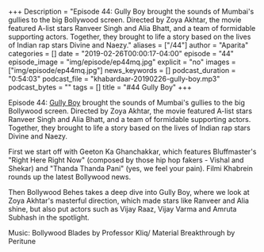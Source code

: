 +++
Description = "Episode 44: Gully Boy brought the sounds of Mumbai's gullies to the big Bollywood screen. Directed by Zoya Akhtar, the movie featured A-list stars Ranveer Singh and Alia Bhatt, and a team of formidable supporting actors. Together, they brought to life a story based on the lives of Indian rap stars Divine and Naezy."
aliases = ["/44"]
author = "Aparita"
categories = []
date = "2019-02-26T00:00:17-04:00"
episode = "44"
episode_image = "img/episode/ep44mq.jpg"
explicit = "no"
images = ["img/episode/ep44mq.jpg"]
news_keywords = []
podcast_duration = "0:54:03"
podcast_file = "khabardaar-20190226-gully-boy.mp3"
podcast_bytes = ""
tags = []
title = "#44 Gully Boy"
+++

Episode 44: [Gully Boy](https://www.youtube.com/watch?v=JfbxcD6biOk) brought the sounds of Mumbai's gullies to the big Bollywood screen. Directed by Zoya Akhtar, the movie featured A-list stars Ranveer Singh and Alia Bhatt, and a team of formidable supporting actors. Together, they brought to life a story based on the lives of Indian rap stars Divine and Naezy.

First we start off with Geeton Ka Ghanchakkar, which features Bluffmaster's "Right Here Right Now" (composed by those hip hop fakers - Vishal and Shekar) and "Thanda Thanda Pani" (yes, we feel your pain). Filmi Khabrein rounds up the latest Bollywood news. 

Then Bollywood Behes takes a deep dive into Gully Boy, where we look at Zoya Akhtar's masterful direction, which made stars like Ranveer and Alia shine, but also put actors such as Vijay Raaz, Vijay Varma and Amruta Subhash in the spotlight.

Music: Bollywood Blades by Professor Kliq/ Material Breakthrough by Peritune
